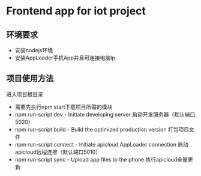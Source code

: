 # Frontend app for iot project

## 环境要求
* 安装nodejs环境
* 安装AppLoader手机App并且可连接电脑Ip

## 项目使用方法 
进入项目根目录
* 需要先执行npm start下载项目所需的模块
* npm run-script dev - Initiate developing server
启动开发服务器（默认端口5020）
* npm run-script build - Build the optimized production version
打包项目文件
* npm run-script connect - Initiate apicloud AppLoader connection
启动apicloud远程连接（默认端口5010）
* npm run-script sync - Upload app files to the phone
执行apicloud全量更新
